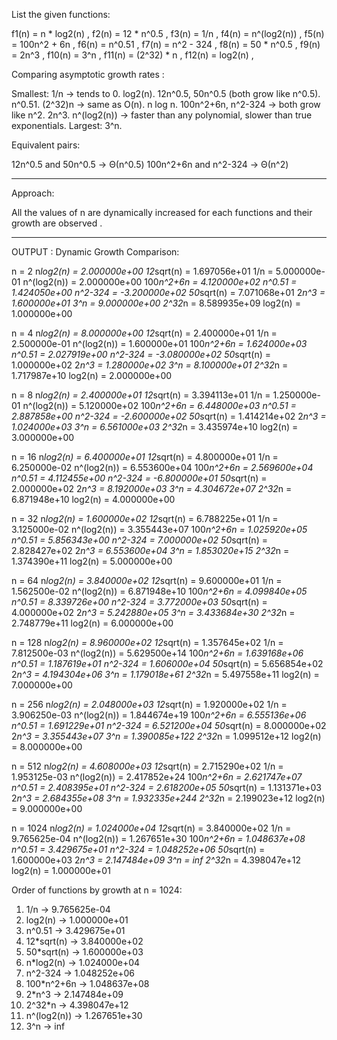 List the given functions:

f1(n)  = n * log2(n) ,
f2(n)  = 12 * n^0.5 ,
f3(n)  = 1/n ,
f4(n)  = n^(log2(n)) ,
f5(n)  = 100n^2 + 6n ,
f6(n)  = n^0.51 ,
f7(n)  = n^2 - 324 ,
f8(n)  = 50 * n^0.5 ,
f9(n)  = 2n^3 ,
f10(n) = 3^n , 
f11(n) = (2^32) * n ,
f12(n) = log2(n) ,


Comparing asymptotic growth rates :

Smallest: 1/n → tends to 0.
          log2(n).
          12n^0.5, 50n^0.5 (both grow like n^0.5).
          n^0.51.
          (2^32)n → same as O(n).
          n log n.
          100n^2+6n, n^2-324 → both grow like n^2.
          2n^3.
          n^(log2(n)) → faster than any polynomial, slower than true exponentials.
Largest:  3^n.


Equivalent pairs:

12n^0.5   and 50n^0.5   -> Θ(n^0.5)
100n^2+6n and n^2-324   -> Θ(n^2)
_________________________________________________________________________________________________
Approach:

All the values of n are dynamically increased for each functions and their growth are observed .
_________________________________________________________________________________________________
OUTPUT :
Dynamic Growth Comparison:

n = 2 
n*log2(n)       = 2.000000e+00
12*sqrt(n)      = 1.697056e+01
1/n             = 5.000000e-01
n^(log2(n))     = 2.000000e+00
100*n^2+6n      = 4.120000e+02
n^0.51          = 1.424050e+00
n^2-324         = -3.200000e+02
50*sqrt(n)      = 7.071068e+01
2*n^3           = 1.600000e+01
3^n             = 9.000000e+00
2^32*n          = 8.589935e+09
log2(n)         = 1.000000e+00

n = 4
n*log2(n)       = 8.000000e+00
12*sqrt(n)      = 2.400000e+01
1/n             = 2.500000e-01
n^(log2(n))     = 1.600000e+01
100*n^2+6n      = 1.624000e+03
n^0.51          = 2.027919e+00
n^2-324         = -3.080000e+02
50*sqrt(n)      = 1.000000e+02
2*n^3           = 1.280000e+02
3^n             = 8.100000e+01
2^32*n          = 1.717987e+10
log2(n)         = 2.000000e+00

n = 8
n*log2(n)       = 2.400000e+01
12*sqrt(n)      = 3.394113e+01
1/n             = 1.250000e-01
n^(log2(n))     = 5.120000e+02
100*n^2+6n      = 6.448000e+03
n^0.51          = 2.887858e+00
n^2-324         = -2.600000e+02
50*sqrt(n)      = 1.414214e+02
2*n^3           = 1.024000e+03
3^n             = 6.561000e+03
2^32*n          = 3.435974e+10
log2(n)         = 3.000000e+00

n = 16
n*log2(n)       = 6.400000e+01
12*sqrt(n)      = 4.800000e+01
1/n             = 6.250000e-02
n^(log2(n))     = 6.553600e+04
100*n^2+6n      = 2.569600e+04
n^0.51          = 4.112455e+00
n^2-324         = -6.800000e+01
50*sqrt(n)      = 2.000000e+02
2*n^3           = 8.192000e+03
3^n             = 4.304672e+07
2^32*n          = 6.871948e+10
log2(n)         = 4.000000e+00

n = 32
n*log2(n)       = 1.600000e+02
12*sqrt(n)      = 6.788225e+01
1/n             = 3.125000e-02
n^(log2(n))     = 3.355443e+07
100*n^2+6n      = 1.025920e+05
n^0.51          = 5.856343e+00
n^2-324         = 7.000000e+02
50*sqrt(n)      = 2.828427e+02
2*n^3           = 6.553600e+04
3^n             = 1.853020e+15
2^32*n          = 1.374390e+11
log2(n)         = 5.000000e+00

n = 64
n*log2(n)       = 3.840000e+02
12*sqrt(n)      = 9.600000e+01
1/n             = 1.562500e-02
n^(log2(n))     = 6.871948e+10
100*n^2+6n      = 4.099840e+05
n^0.51          = 8.339726e+00
n^2-324         = 3.772000e+03
50*sqrt(n)      = 4.000000e+02
2*n^3           = 5.242880e+05
3^n             = 3.433684e+30
2^32*n          = 2.748779e+11
log2(n)         = 6.000000e+00

n = 128
n*log2(n)       = 8.960000e+02
12*sqrt(n)      = 1.357645e+02
1/n             = 7.812500e-03
n^(log2(n))     = 5.629500e+14
100*n^2+6n      = 1.639168e+06
n^0.51          = 1.187619e+01
n^2-324         = 1.606000e+04
50*sqrt(n)      = 5.656854e+02
2*n^3           = 4.194304e+06
3^n             = 1.179018e+61
2^32*n          = 5.497558e+11
log2(n)         = 7.000000e+00

n = 256
n*log2(n)       = 2.048000e+03
12*sqrt(n)      = 1.920000e+02
1/n             = 3.906250e-03
n^(log2(n))     = 1.844674e+19
100*n^2+6n      = 6.555136e+06
n^0.51          = 1.691229e+01
n^2-324         = 6.521200e+04
50*sqrt(n)      = 8.000000e+02
2*n^3           = 3.355443e+07
3^n             = 1.390085e+122
2^32*n          = 1.099512e+12
log2(n)         = 8.000000e+00

n = 512
n*log2(n)       = 4.608000e+03
12*sqrt(n)      = 2.715290e+02
1/n             = 1.953125e-03
n^(log2(n))     = 2.417852e+24
100*n^2+6n      = 2.621747e+07
n^0.51          = 2.408395e+01
n^2-324         = 2.618200e+05
50*sqrt(n)      = 1.131371e+03
2*n^3           = 2.684355e+08
3^n             = 1.932335e+244
2^32*n          = 2.199023e+12
log2(n)         = 9.000000e+00

n = 1024
n*log2(n)       = 1.024000e+04
12*sqrt(n)      = 3.840000e+02
1/n             = 9.765625e-04
n^(log2(n))     = 1.267651e+30
100*n^2+6n      = 1.048637e+08
n^0.51          = 3.429675e+01
n^2-324         = 1.048252e+06
50*sqrt(n)      = 1.600000e+03
2*n^3           = 2.147484e+09
3^n             = inf
2^32*n          = 4.398047e+12
log2(n)         = 1.000000e+01

Order of functions by growth at n = 1024:
1. 1/n             -> 9.765625e-04
2. log2(n)         -> 1.000000e+01
3. n^0.51          -> 3.429675e+01
4. 12*sqrt(n)      -> 3.840000e+02
5. 50*sqrt(n)      -> 1.600000e+03
6. n*log2(n)       -> 1.024000e+04
7. n^2-324         -> 1.048252e+06
8. 100*n^2+6n      -> 1.048637e+08
9. 2*n^3           -> 2.147484e+09
10. 2^32*n          -> 4.398047e+12
11. n^(log2(n))     -> 1.267651e+30
12. 3^n             -> inf
